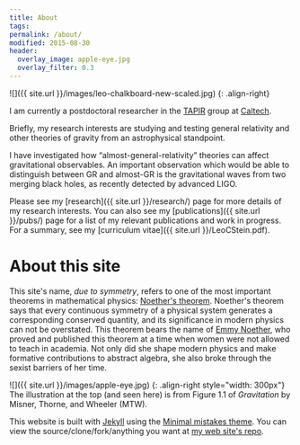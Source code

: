 ```yaml
---
title: About
tags:
permalink: /about/
modified: 2015-08-30
header:
  overlay_image: apple-eye.jpg
  overlay_filter: 0.3
---
```


![]({{ site.url }}/images/leo-chalkboard-new-scaled.jpg)
{: .align-right}

I am currently a post­doctoral researcher in the
[TAPIR](http://www.tapir.caltech.edu/ "Theoretical astrophysics
including relativity") group at [Caltech](http://www.caltech.edu/).

Briefly, my research interests are studying and testing general
relativity and other theories of gravity from an astrophysical
standpoint.

I have investigated how “almost-general-relativity” theories can
affect gravitational observables.  An important observation which
would be able to distinguish between GR and almost-GR is the
gravitational waves from two merging black holes, as recently detected
by advanced LIGO.

Please see my [research]({{ site.url }}/research/) page for more
details of my research interests. You can also see my
[publications]({{ site.url }}/pubs/) page for a list of my relevant
publications and work in progress. For a summary, see my
[curriculum vitae]({{ site.url }}/LeoCStein.pdf).

About this site
===============

This site's name, *due to symmetry*, refers to one of the most
important theorems in mathematical physics:
[Noether's theorem](https://en.wikipedia.org/wiki/Noether%27s_theorem).
Noether's theorem says that every continuous symmetry of a physical
system generates a corresponding conserved quantity, and its
significance in modern physics can not be overstated.  This theorem
bears the name of
[Emmy Noether](https://en.wikipedia.org/wiki/Emmy_Noether), who proved
and published this theorem at a time when women were not allowed to
teach in academia.  Not only did she shape modern physics and make
formative contributions to abstract algebra, she also broke through
the sexist barriers of her time.

![]({{ site.url }}/images/apple-eye.jpg)
{: .align-right style="width: 300px"}
The illustration at the top (and seen here) is from Figure 1.1 of
*Gravitation* by Misner, Thorne, and Wheeler (MTW).

This website is built with [Jekyll](https://jekyllrb.com/) using the
[Minimal mistakes theme](https://mmistakes.github.io/minimal-mistakes/).
You can view the source/clone/fork/anything you want at
[my web site's repo](https://github.com/duetosymmetry/web-site).
